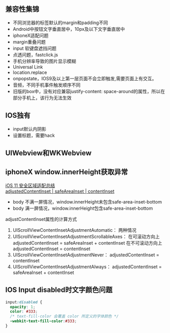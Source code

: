## 兼容性集锦
* 不同浏览器的标签默认的margin和padding不同
* Android中按钮文字垂直居中，10px及以下文字垂直居中
* iphoneX适配问题
* margin重叠问题
* input 软键盘遮挡问题
* 点透问题，fastclick.js
* 手机分辨率导致的图片显示模糊
* Universal Link
* location.replace
* onpopstate，IOS9及以上第一层页面不会立即触发,需要页面上有交互。
* 音频，不同手机事件触发顺序不同
* 旧版的box中，没有对应兼容justify-content: space-around的属性，所以在部分手机上，该行为无法生效

## IOS独有
* input默认内阴影
* 设置标题，需要hack

## UIWebview和WKWebview

## iphoneX window.innerHeight获取异常
[iOS 11 安全区域适配总结](https://mp.weixin.qq.com/s/W1_0VrchCO50owhJNmJnuQ) <br />
[adjustedContentInset | safeAreaInset | contentInset](https://blog.csdn.net/weixin_33830216/article/details/86791964)
* body 不满一屏情况，window.innerHeight未包含safe-area-inset-bottom
* body 满一屏情况，window.innerHeight包含safe-area-inset-bottom

adjustContentInset属性的计算方式
1. UIScrollViewContentInsetAdjustmentAutomatic：
   两种情况
2. UIScrollViewContentInsetAdjustmentScrollableAxes：
   在可滚动方向上 adjustedContentInset = safeAreaInset + contentInset
   在不可滚动方向上 adjustedContentInset = contentInset
3. UIScrollViewContentInsetAdjustmentNever：
   adjustedContentInset = contentInset
4. UIScrollViewContentInsetAdjustmentAlways：
   adjustedContentInset = safeAreaInset + contentInset

## IOS Input disabled时文字颜色问题
```css
input:disabled {
  opacity: 1;
  color: #333;
  /* text-fill-color 会覆盖 color 所定义的字体颜色 */
  -webkit-text-fill-color:#333;
}
```
